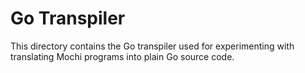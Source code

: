 # Go Transpiler

This directory contains the Go transpiler used for experimenting with translating Mochi programs into plain Go source code.
